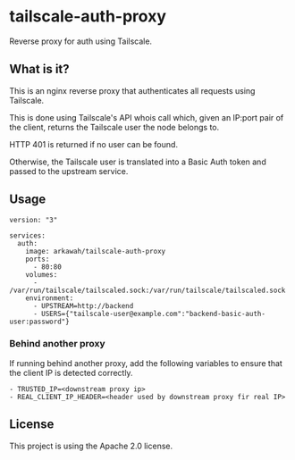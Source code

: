 # tailscale-auth-proxy
Reverse proxy for auth using Tailscale.

## What is it?
This is an nginx reverse proxy that authenticates all requests using Tailscale.

This is done using Tailscale's API whois call which, given an IP:port pair
of the client, returns the Tailscale user the node belongs to.

HTTP 401 is returned if no user can be found.

Otherwise, the Tailscale user is translated into a Basic Auth token and passed
to the upstream service.

## Usage
```
version: "3"

services:
  auth:
    image: arkawah/tailscale-auth-proxy
    ports:
      - 80:80
    volumes:
      - /var/run/tailscale/tailscaled.sock:/var/run/tailscale/tailscaled.sock
    environment:
      - UPSTREAM=http://backend
      - USERS={"tailscale-user@example.com":"backend-basic-auth-user:password"}
```

### Behind another proxy
If running behind another proxy, add the following variables to ensure that the
client IP is detected correctly.
```
- TRUSTED_IP=<downstream proxy ip>
- REAL_CLIENT_IP_HEADER=<header used by downstream proxy fir real IP>
```

## License
This project is using the Apache 2.0 license.
